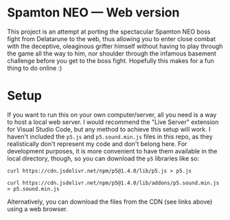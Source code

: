 # Spamton NEO — Web version
This project is an attempt at porting the spectacular Spamton NEO boss fight from Delatarune to the web, thus allowing you to enter close combat with the deceptive, oleaginous grifter himself without having to play through the game all the way to him, nor shoulder through the infamous basement challenge before you get to the boss fight.
Hopefully this makes for a fun thing to do online :)

# Setup
If you want to run this on your own computer/server, all you need is a way to host a local web server. I would recommend the "Live Server" extension for Visual Studio Code, but any method to achieve this setup will work. I haven't included the `p5.js` and `p5.sound.min.js` files in this repo, as they realistically don't represent my code and don't belong here. For development purposes, it is more convenient to have them available in the local directory, though, so you can download the `p5` libraries like so:

`curl https://cdn.jsdelivr.net/npm/p5@1.4.0/lib/p5.js > p5.js`

`curl https://cdn.jsdelivr.net/npm/p5@1.4.0/lib/addons/p5.sound.min.js > p5.sound.min.js`

Alternatively, you can download the files from the CDN (see links above) using a web browser.
